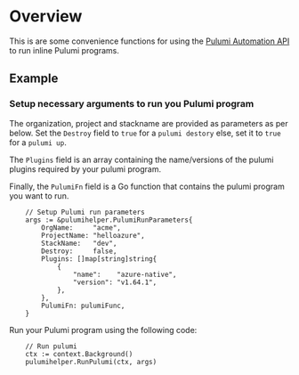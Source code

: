 # Overview

This is are some convenience functions for using the [Pulumi Automation API](https://www.pulumi.com/docs/guides/automation-api/) to run inline Pulumi programs.

## Example

### Setup necessary arguments to run you Pulumi program

The organization, project and stackname are provided as parameters as per below. Set the `Destroy` field to `true` for a `pulumi destory` else, set it to `true` for a `pulumi up`.

The `Plugins` field is an array containing the name/versions of the pulumi plugins required by your pulumi program.

Finally, the `PulumiFn` field is a Go function that contains the pulumi program you want to run.

```
	// Setup Pulumi run parameters
	args := &pulumihelper.PulumiRunParameters{
		OrgName:     "acme",
		ProjectName: "helloazure",
		StackName:   "dev",
		Destroy:     false,
		Plugins: []map[string]string{
			{
				"name":    "azure-native",
				"version": "v1.64.1",
			},
		},
		PulumiFn: pulumiFunc,
	}
```

Run your Pulumi program using the following code:


```
	// Run pulumi
	ctx := context.Background()
	pulumihelper.RunPulumi(ctx, args)
```
